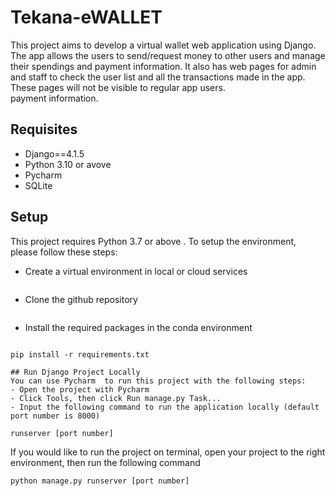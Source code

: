 # Tekana-eWALLET
This project aims to develop a virtual wallet web application using Django. The app allows the users to send/request money to other users and manage their spendings and payment information. 
It also has web pages for admin and staff to check the user list and all the transactions made in the app. These pages will not be visible to regular app users. <br> payment information.


## Requisites
- Django==4.1.5
- Python 3.10 or avove
- Pycharm 
- SQLite

## Setup
This project requires Python 3.7 or above . To setup the environment, please follow these steps:
- Create a virtual environment in local or cloud services
```
```
- Clone the github repository
```

```
- Install the required packages in the conda environment
```

pip install -r requirements.txt

## Run Django Project Locally
You can use Pycharm  to run this project with the following steps:
- Open the project with Pycharm 
- Click Tools, then click Run manage.py Task... 
- Input the following command to run the application locally (default port number is 8000)

runserver [port number]
``` 
If you would like to run the project on terminal, open your project to the right environment, then run the following command
```
python manage.py runserver [port number]

